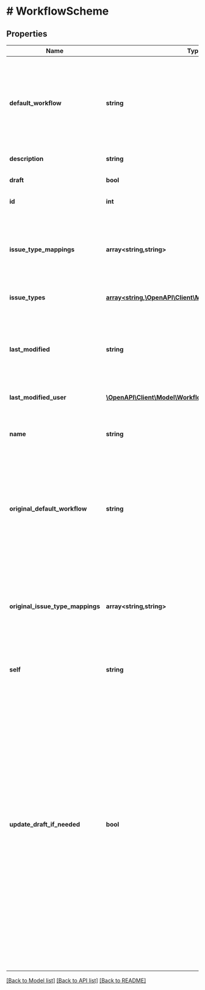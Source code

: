 # # WorkflowScheme

## Properties

Name | Type | Description | Notes
------------ | ------------- | ------------- | -------------
**default_workflow** | **string** | The name of the default workflow for the workflow scheme. The default workflow has *All Unassigned Issue Types* assigned to it in Jira. If &#x60;defaultWorkflow&#x60; is not specified when creating a workflow scheme, it is set to *Jira Workflow (jira)*. | [optional]
**description** | **string** | The description of the workflow scheme. | [optional]
**draft** | **bool** | Whether the workflow scheme is a draft or not. | [optional] [readonly]
**id** | **int** | The ID of the workflow scheme. | [optional] [readonly]
**issue_type_mappings** | **array<string,string>** | The issue type to workflow mappings, where each mapping is an issue type ID and workflow name pair. Note that an issue type can only be mapped to one workflow in a workflow scheme. | [optional]
**issue_types** | [**array<string,\OpenAPI\Client\Model\IssueTypeDetails>**](IssueTypeDetails.md) | The issue types available in Jira. | [optional] [readonly]
**last_modified** | **string** | The date-time that the draft workflow scheme was last modified. A modification is a change to the issue type-project mappings only. This property does not apply to non-draft workflows. | [optional] [readonly]
**last_modified_user** | [**\OpenAPI\Client\Model\WorkflowSchemeLastModifiedUser**](WorkflowSchemeLastModifiedUser.md) |  | [optional]
**name** | **string** | The name of the workflow scheme. The name must be unique. The maximum length is 255 characters. Required when creating a workflow scheme. | [optional]
**original_default_workflow** | **string** | For draft workflow schemes, this property is the name of the default workflow for the original workflow scheme. The default workflow has *All Unassigned Issue Types* assigned to it in Jira. | [optional] [readonly]
**original_issue_type_mappings** | **array<string,string>** | For draft workflow schemes, this property is the issue type to workflow mappings for the original workflow scheme, where each mapping is an issue type ID and workflow name pair. Note that an issue type can only be mapped to one workflow in a workflow scheme. | [optional] [readonly]
**self** | **string** |  | [optional] [readonly]
**update_draft_if_needed** | **bool** | Whether to create or update a draft workflow scheme when updating an active workflow scheme. An active workflow scheme is a workflow scheme that is used by at least one project. The following examples show how this property works:   *  Update an active workflow scheme with &#x60;updateDraftIfNeeded&#x60; set to &#x60;true&#x60;: If a draft workflow scheme exists, it is updated. Otherwise, a draft workflow scheme is created.  *  Update an active workflow scheme with &#x60;updateDraftIfNeeded&#x60; set to &#x60;false&#x60;: An error is returned, as active workflow schemes cannot be updated.  *  Update an inactive workflow scheme with &#x60;updateDraftIfNeeded&#x60; set to &#x60;true&#x60;: The workflow scheme is updated, as inactive workflow schemes do not require drafts to update.  Defaults to &#x60;false&#x60;. | [optional]

[[Back to Model list]](../../README.md#models) [[Back to API list]](../../README.md#endpoints) [[Back to README]](../../README.md)

